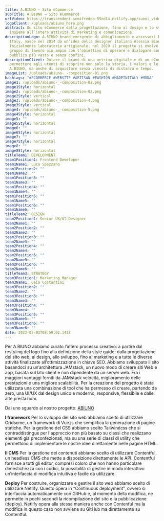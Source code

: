 ```yaml
---
title: A.BIUNO – Sito eCommerce
subTitle: A.BIUNO – Sito eCommerce
urlVideo: https://transcendent-semifreddo-59ed14.netlify.app/suoni_video.mp4
logoClient: /uploads/abiuno_hero.png
abstract: Un sito eCommerce dalla progettazione, fino al design e lo sviluppo,
  insieme all’intera attività di marketing e comunicazione.
descriptionLogo: A.BIUNO brand emergente di abbigliamento e accessori Made in
  Italy, nasce nel 2014 da un’idea della designer italiana Alessia Bianco.
  Inizialmente laboratorio artigianale, nel 2020 il progetto si evolve in un
  gruppo di lavoro più ampio con l’obiettivo di operare e dialogare con un
  pubblico più vasto e senza confini.
descriptionClient: Dotare il brand di una vetrina digitale e di un eCommerce per
  permettere agli utenti di scoprire non solo la storia, i valori e le creazioni
  A.BIUNO, ma anche di acquistare senza vincoli di distanza e tempo.
imageList: /uploads/abiuno-_-composition-01.png
hashtags: "#ECOMMERCE #WEBSITE #ARTISAN #FASHION #MADEINITALY #MODA"
image1: /uploads/abiuno-_-composition-02.png
image1Style: horizontal
image2: /uploads/abiuno-_-composition-03.png
image2Style: vertical
image3: /uploads/abiuno-_-composition-4.png
image3Style: vertical
image4: /uploads/abiuno-_-composition-5.png
image4Style: horizontal
image5: ""
image5Style: horizontal
image6: ""
image6Style: horizontal
image7: ""
image7Style: horizontal
image8: ""
image8Style: horizontal
titleTeam1: DEVELOPMENT
team1Position1: Frontend Developer
team1Name1: Luca Spezzano
team1Position2: ""
team1Name2: ""
team1Position3: ""
team1Name3: ""
team1Position4: ""
team1Name4: ""
team1Position5: ""
team1Name5: ""
team1Position6: ""
team1Name6: ""
titleTeam2: DESIGN
team2Position1: Senior UX/UI Designer
team2Name1: ""
team2Position2: ""
team2Name2: ""
team2Position3: ""
team2Name3: ""
team2Position4: ""
team2Name4: ""
team2Position5: ""
team2Name5: ""
team2Position6: ""
team2Name6: ""
titleTeam3: STRATEGY
team3Position1: Marketing Manager
team3Name1: Gaia Costantini
team3Position2: ""
team3Name2: ""
team3Position3: ""
team3Name3: ""
team3Position4: ""
team3Name4: ""
team3Position5: ""
team3Name5: ""
team3Position6: ""
team3Name6: ""
date: 2022-05-01T08:59:02.143Z
---
```

Per A.BIUNO abbiamo curato l’intero processo creativo: a partire dal restyling del logo fino alla definizione della style guide; dalla progettazione del sito web, al design, allo sviluppo, fino al marketing e a tutte le diverse attività finalizzate all’ottimizzazione in chiave SEO.
Abbiamo sviluppato il sito basandoci su un’architettura JAMstack, un nuovo modo di creare siti Web e app, basata sul lato client e non dipendente da un server web. Fra i maggiori vantaggi forniti da JAMstack velocità, miglioramento delle prestazioni e una migliore scalabilità. Per la creazione del progetto è stata utilizzata una combinazione di tool che ha permesso di creare, partendo da zero, una UI/UX dal design unico e moderno, responsive, flessibile e dalle alte prestazioni.

Dai uno sguardo al nostro progetto: [ABIUNO](https://www.abiuno.com/)

**I framework**
Per lo sviluppo del sito web abbiamo scelto di utilizzare Gridsome, un framework di Vue.js che semplifica la generazione di pagine statiche. Per la gestione del CSS abbiamo scelto Tailwindcss che si contraddistingue per l'approccio non più basato su classi che realizzano elementi già preconfezionati, ma su una serie di classi di utility che permettono di implementare le nostre idee direttamente nelle pagine HTML.

**Il CMS**
Per la gestione dei contenuti abbiamo scelto di utilizzare Contentful, un headless CMS che mette a disposizione direttamente le API. Contentful fornisce a tutti gli editor, compresi coloro che non hanno particolare dimestichezza con i codici, la possibilità di gestire in modo interattivo un’interfaccia di modifica intuitiva e facile da utilizzare.

**Deploy**
Per costruire, organizzare e gestire il sito web abbiamo scelto di utilizzare Netlify. Questo opera in “Continuous deployment", ovvero si interfaccia automaticamente con GitHub e, al momento della modifica, ne permette in pochi secondi la ricompilazione del sito e la pubblicazione (deploy). Netlify opera alla stessa maniera anche con Contenful ma la modifica in questo caso non avviene su GitHub ma direttamente su Contentful.